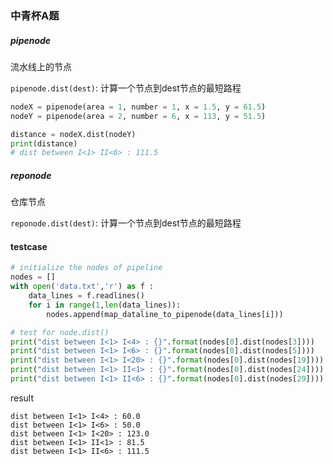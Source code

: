 ### 中青杯A题



##### pipenode

流水线上的节点

`pipenode.dist(dest)`: 计算一个节点到dest节点的最短路程

```python
nodeX = pipenode(area = 1, number = 1, x = 1.5, y = 61.5)
nodeY = pipenode(area = 2, number = 6, x = 113, y = 51.5)

distance = nodeX.dist(nodeY)
print(distance)
# dist between I<1> II<6> : 111.5
```



##### reponode

仓库节点

`reponode.dist(dest)`: 计算一个节点到dest节点的最短路程



#### testcase

```python
# initialize the nodes of pipeline
nodes = []
with open('data.txt','r') as f :
    data_lines = f.readlines()
    for i in range(1,len(data_lines)):
        nodes.append(map_dataline_to_pipenode(data_lines[i]))

# test for node.dist() 
print("dist between I<1> I<4> : {}".format(nodes[0].dist(nodes[3])))
print("dist between I<1> I<6> : {}".format(nodes[0].dist(nodes[5])))
print("dist between I<1> I<20> : {}".format(nodes[0].dist(nodes[19])))
print("dist between I<1> II<1> : {}".format(nodes[0].dist(nodes[24])))
print("dist between I<1> II<6> : {}".format(nodes[0].dist(nodes[29])))
```

result

```shell
dist between I<1> I<4> : 60.0
dist between I<1> I<6> : 50.0  
dist between I<1> I<20> : 123.0
dist between I<1> II<1> : 81.5 
dist between I<1> II<6> : 111.5
```

